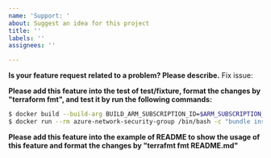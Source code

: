 ```yaml
---
name: 'Support: '
about: Suggest an idea for this project
title: ''
labels: ''
assignees: ''

---
```


**Is your feature request related to a problem? Please describe.**
Fix issue: 

**Please add this feature into the test of test/fixture, format the changes by "terraform fmt", and test it by run the following commands:**

```sh
$ docker build --build-arg BUILD_ARM_SUBSCRIPTION_ID=$ARM_SUBSCRIPTION_ID --build-arg BUILD_ARM_CLIENT_ID=$ARM_CLIENT_ID --build-arg BUILD_ARM_CLIENT_SECRET=$ARM_CLIENT_SECRET --build-arg BUILD_ARM_TENANT_ID=$ARM_TENANT_ID -t azure-network-security-group .
$ docker run --rm azure-network-security-group /bin/bash -c "bundle install && rake full"
```

**Please add this feature into the example of README to show the usage of this feature and format the changes by "terrafmt fmt README.md"**
